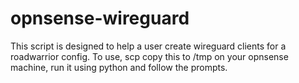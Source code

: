 # opnsense-wireguard

This script is designed to help a user create wireguard clients for a roadwarrior config.
To use, scp copy this to /tmp on your opnsense machine, run it using python and follow the prompts.
